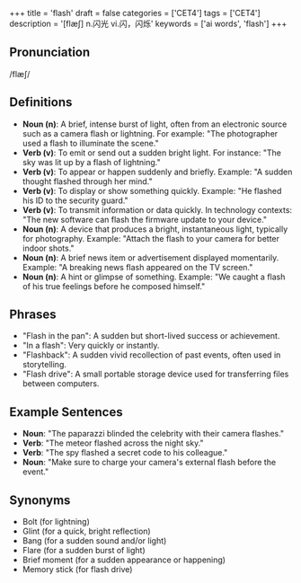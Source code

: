 +++
title = 'flash'
draft = false
categories = ['CET4']
tags = ['CET4']
description = '[flæ∫] n.闪光 vi.闪，闪烁'
keywords = ['ai words', 'flash']
+++

## Pronunciation
/flæʃ/

## Definitions
- **Noun (n)**: A brief, intense burst of light, often from an electronic source such as a camera flash or lightning. For example: "The photographer used a flash to illuminate the scene."
- **Verb (v)**: To emit or send out a sudden bright light. For instance: "The sky was lit up by a flash of lightning."
- **Verb (v)**: To appear or happen suddenly and briefly. Example: "A sudden thought flashed through her mind."
- **Verb (v)**: To display or show something quickly. Example: "He flashed his ID to the security guard."
- **Verb (v)**: To transmit information or data quickly. In technology contexts: "The new software can flash the firmware update to your device."
- **Noun (n)**: A device that produces a bright, instantaneous light, typically for photography. Example: "Attach the flash to your camera for better indoor shots."
- **Noun (n)**: A brief news item or advertisement displayed momentarily. Example: "A breaking news flash appeared on the TV screen."
- **Noun (n)**: A hint or glimpse of something. Example: "We caught a flash of his true feelings before he composed himself."

## Phrases
- "Flash in the pan": A sudden but short-lived success or achievement.
- "In a flash": Very quickly or instantly.
- "Flashback": A sudden vivid recollection of past events, often used in storytelling.
- "Flash drive": A small portable storage device used for transferring files between computers.

## Example Sentences
- **Noun**: "The paparazzi blinded the celebrity with their camera flashes."
- **Verb**: "The meteor flashed across the night sky."
- **Verb**: "The spy flashed a secret code to his colleague."
- **Noun**: "Make sure to charge your camera's external flash before the event."

## Synonyms
- Bolt (for lightning)
- Glint (for a quick, bright reflection)
- Bang (for a sudden sound and/or light)
- Flare (for a sudden burst of light)
- Brief moment (for a sudden appearance or happening)
- Memory stick (for flash drive)
